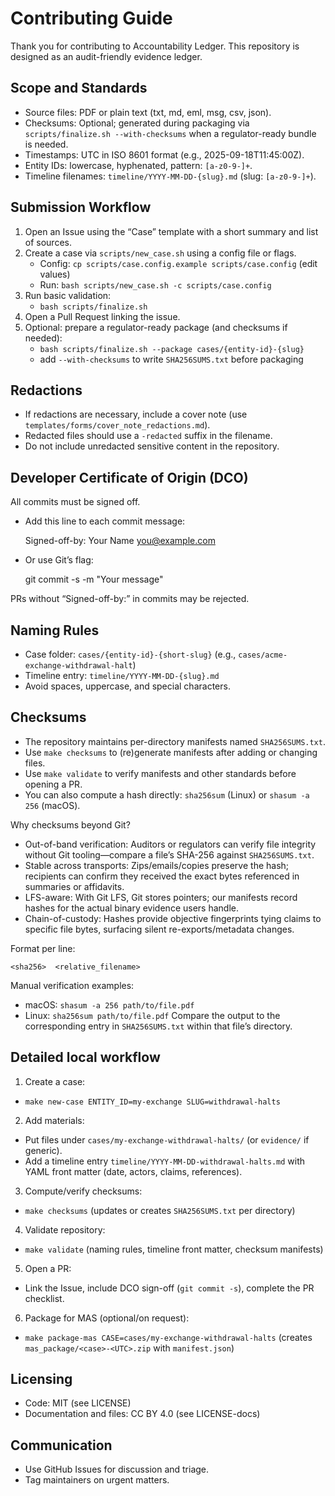 # Contributing Guide

Thank you for contributing to Accountability Ledger. This repository is designed as an audit-friendly evidence ledger.

## Scope and Standards

- Source files: PDF or plain text (txt, md, eml, msg, csv, json).
- Checksums: Optional; generated during packaging via `scripts/finalize.sh --with-checksums` when a regulator-ready bundle is needed.
- Timestamps: UTC in ISO 8601 format (e.g., 2025-09-18T11:45:00Z).
- Entity IDs: lowercase, hyphenated, pattern: `[a-z0-9-]+`.
- Timeline filenames: `timeline/YYYY-MM-DD-{slug}.md` (slug: `[a-z0-9-]+`).

## Submission Workflow

1. Open an Issue using the “Case” template with a short summary and list of sources.
2. Create a case via `scripts/new_case.sh` using a config file or flags.
   - Config: `cp scripts/case.config.example scripts/case.config` (edit values)
   - Run: `bash scripts/new_case.sh -c scripts/case.config`
3. Run basic validation:
   - `bash scripts/finalize.sh`
4. Open a Pull Request linking the issue.
5. Optional: prepare a regulator-ready package (and checksums if needed):
   - `bash scripts/finalize.sh --package cases/{entity-id}-{slug}`
   - add `--with-checksums` to write `SHA256SUMS.txt` before packaging

## Redactions

- If redactions are necessary, include a cover note (use `templates/forms/cover_note_redactions.md`).
- Redacted files should use a `-redacted` suffix in the filename.
- Do not include unredacted sensitive content in the repository.

## Developer Certificate of Origin (DCO)

All commits must be signed off.

- Add this line to each commit message:

  Signed-off-by: Your Name <you@example.com>

- Or use Git’s flag:

  git commit -s -m "Your message"

PRs without “Signed-off-by:” in commits may be rejected.

## Naming Rules

- Case folder: `cases/{entity-id}-{short-slug}` (e.g., `cases/acme-exchange-withdrawal-halt`)
- Timeline entry: `timeline/YYYY-MM-DD-{slug}.md`
- Avoid spaces, uppercase, and special characters.

## Checksums

- The repository maintains per-directory manifests named `SHA256SUMS.txt`.
- Use `make checksums` to (re)generate manifests after adding or changing files.
- Use `make validate` to verify manifests and other standards before opening a PR.
- You can also compute a hash directly: `sha256sum` (Linux) or `shasum -a 256` (macOS).

Why checksums beyond Git?
- Out-of-band verification: Auditors or regulators can verify file integrity without Git tooling—compare a file’s SHA-256 against `SHA256SUMS.txt`.
- Stable across transports: Zips/emails/copies preserve the hash; recipients can confirm they received the exact bytes referenced in summaries or affidavits.
- LFS-aware: With Git LFS, Git stores pointers; our manifests record hashes for the actual binary evidence users handle.
- Chain-of-custody: Hashes provide objective fingerprints tying claims to specific file bytes, surfacing silent re-exports/metadata changes.

Format per line:

```
<sha256>  <relative_filename>
```

Manual verification examples:
- macOS: `shasum -a 256 path/to/file.pdf`
- Linux: `sha256sum path/to/file.pdf`
Compare the output to the corresponding entry in `SHA256SUMS.txt` within that file’s directory.

## Detailed local workflow

1) Create a case:
- `make new-case ENTITY_ID=my-exchange SLUG=withdrawal-halts`

2) Add materials:
- Put files under `cases/my-exchange-withdrawal-halts/` (or `evidence/` if generic).
- Add a timeline entry `timeline/YYYY-MM-DD-withdrawal-halts.md` with YAML front matter (date, actors, claims, references).

3) Compute/verify checksums:
- `make checksums`  (updates or creates `SHA256SUMS.txt` per directory)

4) Validate repository:
- `make validate`  (naming rules, timeline front matter, checksum manifests)

5) Open a PR:
- Link the Issue, include DCO sign-off (`git commit -s`), complete the PR checklist.

6) Package for MAS (optional/on request):
- `make package-mas CASE=cases/my-exchange-withdrawal-halts`  (creates `mas_package/<case>-<UTC>.zip` with `manifest.json`)

## Licensing

- Code: MIT (see LICENSE)
- Documentation and files: CC BY 4.0 (see LICENSE-docs)

## Communication

- Use GitHub Issues for discussion and triage.
- Tag maintainers on urgent matters.
